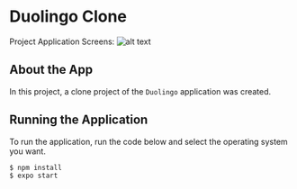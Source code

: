 # Duolingo Clone

Project Application Screens:
![alt text](https://www.linkpicture.com/q/duo_3.png "Logo Title Text 1")

## About the App

In this project, a clone project of the `Duolingo` application was created.

## Running the Application

To run the application, run the code below and select the operating system you want.

```sh
$ npm install
$ expo start
```
